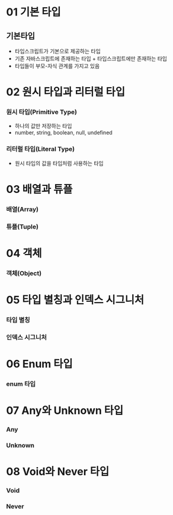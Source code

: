# 01 기본 타입
## 기본타입
- 타입스크립트가 기본으로 제공하는 타입
- 기존 자바스크립트에 존재하는 타입 + 타입스크립트에만 존재하는 타입
- 타입들이 부모-자식 관계를 가지고 있음


# 02 원시 타입과 리터럴 타입
### 원시 타입(Primitive Type)
- 하나의 값만 저장하는 타입
- number, string, boolean, null, undefined
### 리터럴 타입(Literal Type)
- 원시 타입의 값을 타입처럼 사용하는 타입


# 03 배열과 튜플
### 배열(Array)

### 튜플(Tuple)


# 04 객체
### 객체(Object)


# 05 타입 별칭과 인덱스 시그니처
### 타입 별칭

### 인덱스 시그니처



# 06 Enum 타입
### enum 타입


# 07 Any와 Unknown 타입
### Any

### Unknown


# 08 Void와 Never 타입
### Void

### Never
